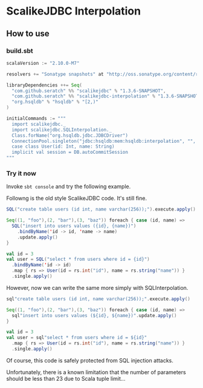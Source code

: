 # ScalikeJDBC Interpolation

## How to use

### build.sbt

```scala
scalaVersion := "2.10.0-M7"

resolvers += "Sonatype snapshots" at "http://oss.sonatype.org/content/repositories/snapshots"

libraryDependencies ++= Seq(
  "com.github.seratch" %% "scalikejdbc" % "1.3.6-SNAPSHOT",
  "com.github.seratch" %% "scalikejdbc-interpolation" % "1.3.6-SNAPSHOT",
  "org.hsqldb" % "hsqldb" % "[2,)"
)

initialCommands := """
  import scalikejdbc._
  import scalikejdbc.SQLInterpolation._
  Class.forName("org.hsqldb.jdbc.JDBCDriver")
  ConnectionPool.singleton("jdbc:hsqldb:mem:hsqldb:interpolation", "", "")
  case class User(id: Int, name: String)
  implicit val session = DB.autoCommitSession
"""
```

### Try it now

Invoke `sbt console` and try the following example.

Followng is the old style ScalikeJDBC code. It's still fine.

```scala
SQL("create table users (id int, name varchar(256));").execute.apply()

Seq((1, "foo"),(2, "bar"),(3, "baz")) foreach { case (id, name) =>
  SQL("insert into users values ({id}, {name})")
    .bindByName('id -> id, 'name -> name)
    .update.apply()
}

val id = 3
val user = SQL("select * from users where id = {id}")
  .bindByName('id -> id)
  .map { rs => User(id = rs.int("id"), name = rs.string("name")) }
  .single.apply()
```

However, now we can write the same more simply with SQLInterpolation.

```scala
sql"create table users (id int, name varchar(256));".execute.apply()

Seq((1, "foo"),(2, "bar"),(3, "baz")) foreach { case (id, name) =>
  sql"insert into users values (${id}, ${name})".update.apply()
}

val id = 3
val user = sql"select * from users where id = ${id}"
  .map { rs => User(id = rs.int("id"), name = rs.string("name")) }
  .single.apply()
```

Of course, this code is safely protected from SQL injection attacks. 

Unfortunately, there is a known limitation that the number of parameters should be less than 23 due to Scala tuple limit...


